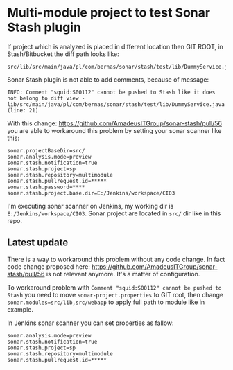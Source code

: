 # Multi-module project to test Sonar Stash plugin

If project which is analyzed is placed in different location then GIT ROOT, in Stash/Bitbucket the diff path looks like:
```
src/lib/src/main/java/pl/com/bernas/sonar/stash/test/lib/DummyService.java
```
Sonar Stash plugin is not able to add comments, because  of message:

```
INFO: Comment "squid:S00112" cannot be pushed to Stash like it does not belong to diff view - lib/src/main/java/pl/com/bernas/sonar/stash/test/lib/DummyService.java (line: 21)
```

With this change: https://github.com/AmadeusITGroup/sonar-stash/pull/56 you are able to workaround this problem by setting your sonar scanner like this:

```
sonar.projectBaseDir=src/
sonar.analysis.mode=preview
sonar.stash.notification=true
sonar.stash.project=sp
sonar.stash.repository=multimodule
sonar.stash.pullrequest.id=*****
sonar.stash.password=****
sonar.stash.project.base.dir=E:/Jenkins/workspace/CI03

```

I'm executing sonar scanner on Jenkins, my working dir is ```E:/Jenkins/workspace/CI03```. Sonar project are located in ```src/``` dir like in this repo.

## Latest update
There is a way to workaround this problem without any code change. In fact code change proposed here: https://github.com/AmadeusITGroup/sonar-stash/pull/56 is not relevant anymore. It's a matter of configuration.  

To workaround problem with ```Comment "squid:S00112" cannot be pushed to Stash``` you need to move ```sonar-project.properties``` to GIT root, then change ```sonar.modules=src/lib,src/webapp``` to apply full path to module like in example.

In Jenkins sonar scanner you can set properties as fallow:
```
sonar.analysis.mode=preview
sonar.stash.notification=true
sonar.stash.project=sp
sonar.stash.repository=multimodule
sonar.stash.pullrequest.id=*****
```
